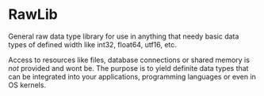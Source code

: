 # RawLib
General raw data type library for use in anything that needy basic data types of defined width like int32, float64, utf16, etc.

Access to resources like files, database connections or shared memory is _not_ provided and wont be. The purpose is to yield definite data types that can be integrated into your applications, programming languages or even in OS kernels.
